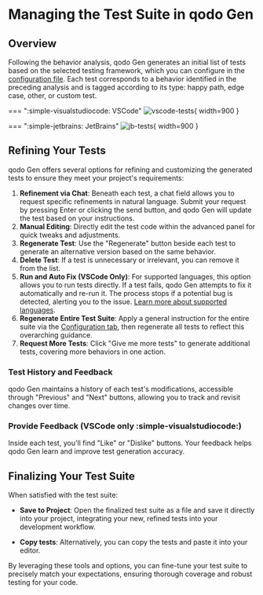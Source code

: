 # Managing the Test Suite in qodo Gen

## Overview
Following the behavior analysis, qodo Gen generates an initial list of tests based on the selected testing framework, which you can configure in the [configuration file](./configuration.md). Each test corresponds to a behavior identified in the preceding analysis and is tagged according to its type: happy path, edge case, other, or custom test.

=== ":simple-visualstudiocode: VSCode"
    ![vscode-tests](https://qodo.ai/images/codiumate/vscode-tests.png){ width=900 }

=== ":simple-jetbrains: JetBrains"
    ![jb-tests](https://qodo.ai/images/codiumate/jb-tests.png){ width=900 }

## Refining Your Tests
qodo Gen offers several options for refining and customizing the generated tests to ensure they meet your project's requirements:

1. **Refinement via Chat**: Beneath each test, a chat field allows you to request specific refinements in natural language. Submit your request by pressing Enter or clicking the send button, and qodo Gen will update the test based on your instructions.        
2. **Manual Editing**: Directly edit the test code within the advanced panel for quick tweaks and adjustments.
3. **Regenerate Test**: Use the "Regenerate" button beside each test to generate an alternative version based on the same behavior.
4. **Delete Test**: If a test is unnecessary or irrelevant, you can remove it from the list.
5. **Run and Auto Fix (VSCode Only)**: For supported languages, this option allows you to run tests directly. If a test fails, qodo Gen attempts to fix it automatically and re-run it. The process stops if a potential bug is detected, alerting you to the issue. [Learn more about supported languages](./supported-languages.md). 
6. **Regenerate Entire Test Suite**: Apply a general instruction for the entire suite via the [Configuration tab](./configuration.md), then regenerate all tests to reflect this overarching guidance.
7. **Request More Tests**: Click "Give me more tests" to generate additional tests, covering more behaviors in one action.

### Test History and Feedback
qodo Gen maintains a history of each test's modifications, accessible through "Previous" and "Next" buttons, allowing you to track and revisit changes over time.

### Provide Feedback (VSCode only :simple-visualstudiocode:)
Inside each test, you'll find "Like" or "Dislike" buttons. Your feedback helps qodo Gen learn and improve test generation accuracy.

## Finalizing Your Test Suite
When satisfied with the test suite:

- **Save to Project**: Open the finalized test suite as a file and save it directly into your project, integrating your new, refined tests into your development workflow.

- **Copy tests**: Alternatively, you can copy the tests and paste it into your editor.

By leveraging these tools and options, you can fine-tune your test suite to precisely match your expectations, ensuring thorough coverage and robust testing for your code.

